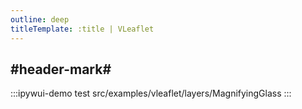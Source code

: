 ```yaml
---
outline: deep
titleTemplate: :title | VLeaflet
---
```


## #header-mark#
:::ipywui-demo test
src/examples/vleaflet/layers/MagnifyingGlass
::: 
